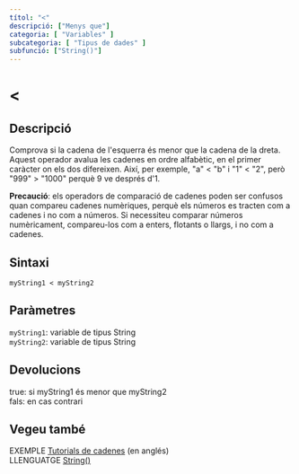 ```yaml
---
títol: "<"
descripció: ["Menys que"]
categoria: [ "Variables" ]
subcategoria: [ "Tipus de dades" ]
subfunció: ["String()"]
---
```


# <

## Descripció

Comprova si la cadena de l'esquerra és menor que la cadena de la dreta. Aquest operador avalua les cadenes en ordre alfabètic, en el primer caràcter on els dos difereixen. Així, per exemple, "a" < "b" i "1" < "2", però "999" > "1000" perquè 9 ve després d'1.

**Precaució**: els operadors de comparació de cadenes poden ser confusos quan compareu cadenes numèriques, perquè els números es tracten com a cadenes i no com a números. Si necessiteu comparar números numèricament, compareu-los com a enters, flotants o llargs, i no com a cadenes.

## Sintaxi

`myString1 < myString2`

## Paràmetres

`myString1`: variable de tipus String  
`myString2`: variable de tipus String

## Devolucions

true: si myString1 és menor que myString2  
fals: en cas contrari

## Vegeu també

EXEMPLE [Tutorials de cadenes](https://www.arduino.cc/en/Tutorial/BuiltInExamples#strings) (en anglés)  
LLENGUATGE [String()](../String().md)
